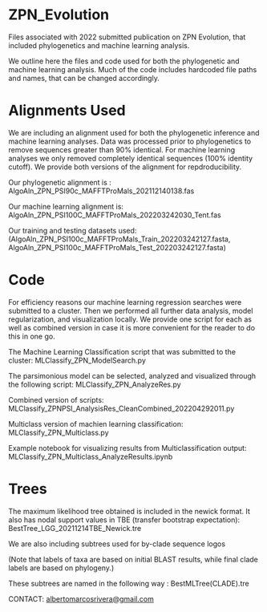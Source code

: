 # ZPN_Evolution
Files associated with 2022 submitted publication on ZPN Evolution, that included phylogenetics and machine learning analysis.

We outline here the files and code used for both the phylogenetic and machine learning analysis.
Much of the code includes hardcoded file paths and names, that can be changed accordingly.

# Alignments Used
We are including an alignment used for both the phylogenetic inference and machine learning analyses.
Data was processed prior to phylogenetics to remove sequences greater than 90% identical.
For machine learning analyses we only removed completely identical sequences (100% identity cutoff).
We provide both versions of the alignment for repdroducibility. 

Our phylogenetic alignment is : AlgoAln_ZPN_PSI90c_MAFFTProMals_202112140138.fas

Our machine learning alignment is: AlgoAln_ZPN_PSI100C_MAFFTProMals_202203242030_Tent.fas

Our training and testing datasets used: (AlgoAln_ZPN_PSI100c_MAFFTProMals_Train_202203242127.fasta, AlgoAln_ZPN_PSI100c_MAFFTProMals_Test_202203242127.fasta)


# Code
For efficiency reasons our machine learning regression searches were submitted to a cluster.
Then we performed all further data analysis, model regularization, and visualization locally.
We provide one script for each as well as combined version in case it is more convenient for the reader to do this in one go.

The Machine Learning Classification script that was submitted to the cluster: MLClassify_ZPN_ModelSearch.py

The parsimonious model can be selected, analyzed and visualized through the following script: MLClassify_ZPN_AnalyzeRes.py

Combined version of scripts: MLClassify_ZPNPSI_AnalysisRes_CleanCombined_202204292011.py

Multiclass version of machien learning classification: MLClassify_ZPN_Multiclass.py

Example notebook for visualizing results from Multiclassification output: MLClassify_ZPN_Multiclass_AnalyzeResults.ipynb


# Trees
The maximum likelihood tree obtained is included in the newick format. 
It also has nodal support values in TBE (transfer bootstrap expectation):
BestTree_LGG_20211214TBE_Newick.tre

We are also including subtrees used for by-clade sequence logos 

(Note that labels of taxa are based on initial BLAST results, while final clade labels are based on phylogeny.)

These subtrees are named in the following way : BestMLTree(CLADE).tre



CONTACT:
albertomarcosrivera@gmail.com
